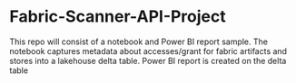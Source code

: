 # Fabric-Scanner-API-Project

This repo will consist of a notebook and Power BI report sample. The notebook captures metadata about accesses/grant for fabric artifacts and stores into a lakehouse delta table. Power BI report is created on the delta table

